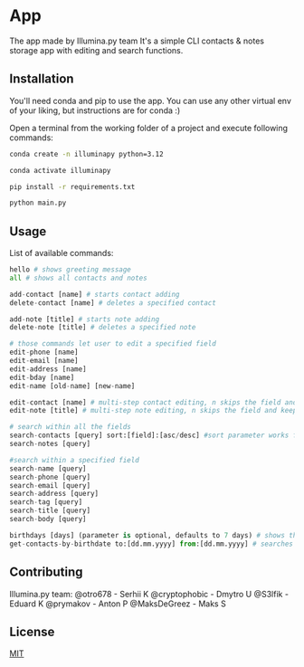 # App

The app made by Illumina.py team
It's a simple CLI contacts & notes storage app with editing and search functions.

## Installation

You'll need conda and pip to use the app. You can use any other virtual env of your liking, but instructions are for conda :)

Open a terminal from the working folder of a project and execute following commands:
```bash
conda create -n illuminapy python=3.12

conda activate illuminapy

pip install -r requirements.txt

python main.py
```

## Usage

List of available commands:
```python
hello # shows greeting message
all # shows all contacts and notes

add-contact [name] # starts contact adding
delete-contact [name] # deletes a specified contact

add-note [title] # starts note adding
delete-note [title] # deletes a specified note

# those commands let user to edit a specified field
edit-phone [name]
edit-email [name]
edit-address [name]
edit-bday [name]
edit-name [old-name] [new-name]

edit-contact [name] # multi-step contact editing, n skips the field and keeps it unchanged
edit-note [title] # multi-step note editing, n skips the field and keeps it unchanged

# search within all the fields
search-contacts [query] sort:[field]:[asc/desc] #sort parameter works for every search command including ones below
search-notes [query]

#search within a specified field
search-name [query] 
search-phone [query]
search-email [query]
search-address [query]
search-tag [query]
search-title [query]
search-body [query]

birthdays [days] (parameter is optional, defaults to 7 days) # shows the contacts who has birthday in [x] days
get-contacts-by-birthdate to:[dd.mm.yyyy] from:[dd.mm.yyyy] # searches contacts with birthdays within a specified range
```

## Contributing

Illumina.py team:
@otro678 - Serhii K
@cryptophobic - Dmytro U
@S3lfik - Eduard K
@prymakov - Anton P
@MaksDeGreez - Maks S

## License

[MIT](https://choosealicense.com/licenses/mit/)